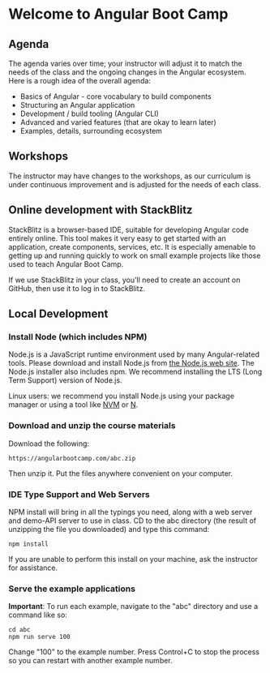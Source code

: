 # Welcome to Angular Boot Camp

## Agenda

The agenda varies over time; your instructor will adjust it to match
the needs of the class and the ongoing changes in the Angular
ecosystem. Here is a rough idea of the overall agenda:

* Basics of Angular - core vocabulary to build components
* Structuring an Angular application
* Development / build tooling (Angular CLI)
* Advanced and varied features (that are okay to learn later)
* Examples, details, surrounding ecosystem

## Workshops

The instructor may have changes to the workshops, as our curriculum is
under continuous improvement and is adjusted for the needs of each
class.

## Online development with StackBlitz

StackBlitz is a browser-based IDE, suitable for developing Angular
code entirely online. This tool makes it very easy to get started with
an application, create components, services, etc. It is especially
amenable to getting up and running quickly to work on small example
projects like those used to teach Angular Boot Camp.

If we use StackBlitz in your class, you'll need to create an account
on GitHub, then use it to log in to StackBlitz.

## Local Development

### Install Node (which includes NPM)

Node.js is a JavaScript runtime environment used by many
Angular-related tools. Please download and install Node.js from [the
Node.js web site](http://nodejs.org/). The Node.js installer also
includes npm. We recommend installing the LTS (Long Term Support)
version of Node.js.

Linux users: we recommend you install Node.js using your package
manager or using a tool like [NVM](https://github.com/creationix/nvm)
or [N](https://github.com/tj/n).

### Download and unzip the course materials

Download the following:

```
https://angularbootcamp.com/abc.zip
```

Then unzip it. Put the files anywhere convenient on your computer.

### IDE Type Support and Web Servers

NPM install will bring in all the typings you need, along with a web
server and demo-API server to use in class. CD to the abc
directory (the result of unzipping the file you downloaded) and type
this command:

```
npm install
```

If you are unable to perform this install on your machine, ask the
instructor for assistance.

### Serve the example applications

**Important**: To run each example, navigate to the "abc" directory
and use a command like so:

```
cd abc
npm run serve 100
```

Change "100" to the example number. Press Control+C to stop the
process so you can restart with another example number.
